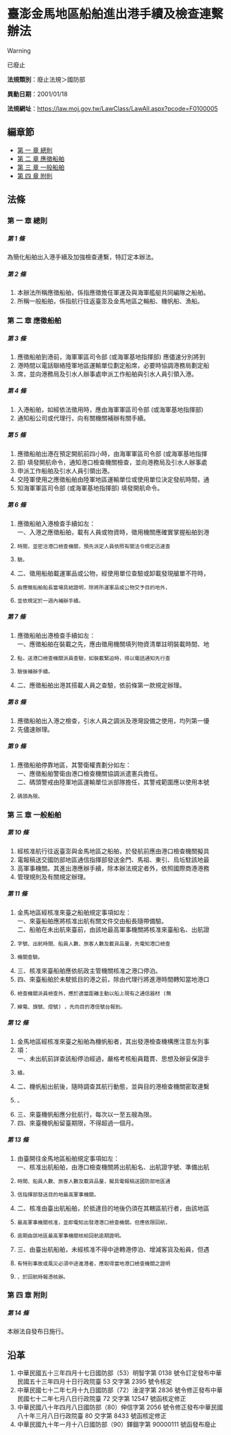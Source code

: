 # 臺澎金馬地區船舶進出港手續及檢查連繫辦法
> [!WARNING]
> 已廢止

**法規類別**：廢止法規＞國防部

**異動日期**：2001/01/18  

**法規網址**：https://law.moj.gov.tw/LawClass/LawAll.aspx?pcode=F0100005


## 編章節
* [第 一 章 總則](#第-一-章-總則)
* [第 二 章 應徵船舶](#第-二-章-應徵船舶)
* [第 三 章 一般船舶](#第-三-章-一般船舶)
* [第 四 章 附則](#第-四-章-附則)
## 法條
### 第 一 章 總則

##### 第 1 條
為簡化船舶出入港手續及加強檢查連繫，特訂定本辦法。

##### 第 2 條
1. 本辦法所稱應徵船舶，係指應徵擔任軍運及與海軍艦艇共同編隊之船舶。
1. 所稱一般船舶，係指航行往返臺澎及金馬地區之輪船、機帆船、漁船。

### 第 二 章 應徵船舶

##### 第 3 條
1. 應徵船舶到港前，海軍軍區司令部 (或海軍基地指揮部) 應儘速分別將到
1. 港時間以電話聯絡陸軍地區運輸單位劃定船席，必要時協調港務局劃定船
1. 席，並向港務局及引水人辦事處申派工作船舶與引水人員引領入港。

##### 第 4 條
1. 入港船舶，如經依法徵用時，應由海軍軍區司令部 (或海軍基地指揮部)
1. 通知船公司或代理行，向有關機關補辦有關手續。

##### 第 5 條
1. 應徵船舶出港在預定開航前四小時，由海軍軍區司令部 (或海軍基地指揮
1. 部) 填發開航命令，通知港口檢查機關檢查，並向港務局及引水人辦事處
1. 申派工作船舶及引水人員引領出港。
1. 交陸軍使用之應徵船舶由陸軍地區運輸單位或使用單位決定發航時間，通
1. 知海軍軍區司令部 (或海軍基地指揮部) 填發開航命令。

##### 第 6 條
1. 應徵船舶入港檢查手續如左：  
一、入港之應徵船舶，載有人員或物資時，徵用機關應確實掌握船舶到港
1.     時間，並密洽港口檢查機關，預先派定人員依照有關法令規定迅速查
1.     驗。
1. 二、徵用船舶載運軍品或公物，經使用單位查驗或卸載發現艙單不符時，
1.     由應徵船舶船長當場具結證明，除將所運軍品或公物交予目的地外，
1.     並依規定於一週內補辦手續。

##### 第 7 條
1. 應徵船舶出港檢查手續如左：  
一、應徵船舶在裝載之先，應由徵用機關填列物資清單註明裝載時間、地
1.     點，送港口檢查機關派員查驗，如裝載緊迫時，得以電話通知先行查
1.     驗後補辦手續。
1. 二、應徵船舶出港其搭載人員之查驗，依前條第一款規定辦理。

##### 第 8 條
1. 應徵船舶出入港之檢查，引水人員之調派及港灣設備之使用，均列第一優
1. 先儘速辦理。

##### 第 9 條
1. 應徵船舶停靠地區，其警衛權責劃分如左：  
一、應徵船舶警衛由港口檢查機關協調派遣憲兵擔任。  
二、碼頭警戒由陸軍地區運輸單位派部隊擔任，其警戒範圍應以使用本號
1.     碼頭為限。

### 第 三 章 一般船舶

##### 第 10 條
1. 經核准航行往返臺澎與金馬地區之船舶，於發航前應由港口檢查機關擬具
1. 電報稿送交國防部地區通信指揮部發送金門、馬祖、東引、烏坵駐該地最
1. 高軍事機關。其進出港應辦手續，除本辦法規定者外，依照國際商港港務
1. 管理規則及有關規定辦理。

##### 第 11 條
1. 金馬地區經核准來臺之船舶規定事項如左：  
一、來臺船舶應將核准出航有關文件交由船長隨帶備驗。  
二、船舶在未出航來臺前，由該地最高軍事機關將核准來臺船名、出航證
1.     字號、出航時間、船員人數、旅客人數及載貨品量，先電知港口檢查
1.     機關查驗。
1. 三、核准來臺船舶應依航政主管機關核准之港口停泊。
1. 四、來臺船舶於未駛抵目的港之前，除由代理行將進港時間轉知當地港口
1.     檢查機關派員檢查外，應於適當距離主動以船上現有之通信器材 (無
1.     線電、旗號、燈號) ，先向目的港信號台報到。

##### 第 12 條
1. 金馬地區經核准來臺之船舶為機帆船者，其出發港檢查機構應注意左列事
1. 項：  
一、未出航前詳查該船停泊經過，嚴格考核船員籍貫、思想及辦妥保證手
1.     續。
1. 二、機帆船出航後，隨時調查其航行動態，並與目的港檢查機關密取連繫
1.     。
1. 三、來臺機帆船應分批航行，每次以一至五艘為限。
1. 四、來臺機帆船留臺期限，不得超過一個月。

##### 第 13 條
1. 由臺開往金馬地區船舶規定事項如左：  
一、核准出航船舶，由港口檢查機關將出航船名、出航證字號、準備出航
1.     時間、船員人數、旅客人數及載貨品量，擬具電報稿送國防部地區通
1.     信指揮部發送目的地最高軍事機關。
1. 二、核准由臺出航船舶，於抵達目的地後仍須在其轄區航行者，由該地區
1.     最高軍事機關核准，並即電知出發港港口檢查機關。但應依限回航，
1.     逾期由該地區最高軍事機關核給回航逾期證明。
1. 三、由臺出航船舶，未經核准不得中途轉港停泊、增減客貨及船員，但遇
1.     有特別事故或風災必須中途進港者，應取得當地港口檢查機關之證明
1.     ，於回航時報憑核辦。

### 第 四 章 附則

##### 第 14 條
本辦法自發布日施行。

## 沿革
1. 中華民國五十三年四月十七日國防部（53）明智字第 0138 號令訂定發布中華民國五十三年四月十日行政院臺 53 交字第 2395 號令核定
1. 中華民國七十二年七月十九日國防部（72）淦湜字第 2836 號令修正發布中華民國七十二年七月八日行政院臺 72 交字第 12547  號函核定修正
1. 中華民國八十年四月八日國防部（80）伸信字第 2056 號令修正發布中華民國八十年三月八日行政院臺 80 交字第 8433 號函核定修正
1. 中華民國九十年一月十八日國防部（90）鐸錮字第 90000111 號函發布廢止
